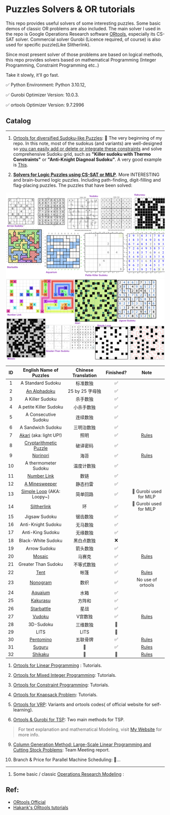 # Puzzles Solvers & OR tutorials

This repo provides useful solvers of some interesting puzzles. Some basic demos of classic OR problems are also included. The main solver I used in the repo is Google Operations Research software [ORtools](https://developers.google.cn/optimization?hl=zh-cn), especially its CS-SAT solver. Commercial solver Gurobi (Licence required, of course) is also used for specific puzzle(Like Slitherlink). 

Since most present solver of those problems are based on logical methods, this repo provides solvers based on mathematical Programming (Integer Programming, Constraint Programming etc..)

Take it slowly, it'll go fast.

✅ Python Environment: Python 3.10.12, 

✅ Gurobi Optimizer Version: 10.0.3.

✅ ortools Optimizer Version: 9.7.2996


## Catalog

-------

1. [Ortools for diversified Sudoku-like Puzzles](./Puzzles.ipynb): 🥰 The very beginning of my repo. In this note, most of the sudokus (and variants) are well-designed so <u>you can easily add or delete or integrate these constraints</u> and solve comprehensive Sudoku grid, such as **"Killer sudoku with Thermo Constraints"** or **"Anti-Knight Diagnoal Sudoku"**. A very good example is [This](https://cn.gridpuzzle.com/sudoku-puzzles?page=3). 

2. [**Solvers for Logic Puzzles using CS-SAT or MILP**](./Puzzles/). More INTERESTING and brain-burned logic puzzles. Including path-finding, digit-filling and flag-placing puzzles. The puzzles that have been solved:

![](./assets/figures/Headers.png)
![](./assets/figures/Headers2.png)

|  ID   |                  English Name of Puzzles                  | Chinese Translation | Finished? |                             Note                             |
| :---: | :-------------------------------------------------------: | :-----------------: | :-------: | :----------------------------------------------------------: |
|   1   |                     A Standard Sudoku                     |      标准数独       |     ✅     |                                                              |
|   2   |        [An Alphadoku](./Puzzles/Alphabetoku.ipynb)        |   25 by 25 字母独   |     ✅     |                                                              |
|   3   |                      A Killer Sudoku                      |      杀手数独       |     ✅     |                                                              |
|   4   |                  A petite Killer Sudoku                   |     小杀手数独      |     ✅     |                                                              |
|   5   |                   A Consecutive Sudoku                    |      连续数独       |     ✅     |                                                              |
|   6   |                     A Sandwich Sudoku                     |     三明治数独      |     ✅     |                                                              |
|   7   |      [Akari](./Puzzles/Akari.ipynb) (aka: light UP!)      |        照明         |     ✅     |           [Rules](https://www.puzzle-light-up.com)           |
|   8   | [Cryptarithmetic Puzzle](./Puzzles/Cryptarithmetic.ipynb) |      破译密码       |     ✅     |                                                              |
|   9   |           [Norinori](./Puzzles/NoriNori.ipynb)            |        海苔         |     ✅     |           [Rules](https://www.puzzle-norinori.com)           |  |
|  10   |                   A thermometer Sudoku                    |     温度计数独      |     ✅     |                                                              |
|  11   |         [Number Link](./Puzzles/NumberLink.ipynb)         |        数链         |     ✅     |                                                              |
|  12   |       [A Minesweeper](./Puzzles/Minesweeper.ipynb)        |      静态扫雷       |     ✅     |                                                              |
|  13   |  [Simple Loop](./Puzzles/SimpleLoop.ipynb) (AKA: Loopy~)  |      简单回路       |     ✅     |                    🚀 Gurobi used for MILP                    |  |
|  14   |        [Siltherlink](./Puzzles/SlitherLink.ipynb)         |         环          |     ✅     |                    🚀 Gurobi used for MILP                    |  |
|  15   |                       Jigsaw Sudoku                       |      锯齿数独       |     ✅     |                                                              |
|  16   |                    Anti-Knight Sudoku                     |      无马数独       |     ✅     |                                                              |
|  17   |                     Anti-King Sudoku                      |      无缘数独       |     ✅     |                                                              |
|  18   |                    Black-White Sudoku                     |     黑白点数独      |     ❌     |                                                              |
|  19   |                       Arrow Sudoku                        |      箭头数独       |     ✅     |                                                              |
|  20   |             [Mosaic](./Puzzles/Mosaic.ipynb)              |       马赛克        |     ✅     | [Rules](https://www.puzzle-minesweeper.com/mosaic-5x5-easy/) |
|  21   |                    Greater Than Sudoku                    |     不等式数独      |     ✅     |                                                              |
|  22   |               [Tent](./Puzzles/Tent.ipynb)                |        帐篷         |     ✅     |            [Rules](https://www.puzzle-tents.com)             |
|  23   |           [Nonogram](./Puzzles/Nonogram.ipynb)            |        数织         |     ✅     |                      No use of ortools                       |
|  24   |            [Aquaium](./Puzzles/Aquarium.ipynb)            |        水箱         |     ✅     |                                                              |
|  25   |           [Kakurasu](./Puzzles/Kakurasu.ipynb)            |       方阵和        |     ✅     |                                                              |
|  26   |         [Starbattle](./Puzzles/Starbattle.ipynb)          |        星战         |     ✅     |                                                              |
|  27   |                 [Vudoku](./Puzzles.ipynb)                 |       V宫数独       |     ✅     |       [Rules](https://sudoku-puzzles.net/vudoku-hard/)       |
|  28   |                         3D-Sudoku                         |      三维数独       |     🚀     |                                                              |
|  29   |                           LITS                            |        LITS         |     🐌     |                                                              |
|  30   |          [Pentomino](./Puzzles/Pentomino.ipynb)           |      五联骨牌       |     ✅     |         [Rules](https://isomerdesign.com/Pentomino/)         |
|  31   |             [Suguru](./Puzzles/Suguru.ipynb)              |         🤔️          |     ✅     |    [Rules](https://puzzlegenius.org/suguru-from-scratch/)    |
|  32   |             [Shikaku](./Puzzles/Shikaku.ipynb)              |         🤔️          |     🐌     |    [Rules](https://www.puzzle-shikaku.com/?size=5)    |


1. [Ortools for Linear Programming](./SimpleLP.ipynb) : Tutorials.
2. [Ortools for Mixed Integer Programming](./IntegerOpt.ipynb): Tutorials.
3. [Ortools for Constraint Programming](./ConstraintOpt.ipynb): Tutorials.
4. [Ortools for Knapsack Problem](./KnapsackPro.ipynb): Tutorials.

5. [Ortools for VRP](./VRP): Variants and ortools codes( of official website for self-learning).
6. [Ortools & Gurobi for TSP](./TSP.ipynb): Two main methods for TSP. 

> For text explanation and mathematical Modeling, visit [My Website](https://smilingwayne.github.io/me/Study/OR/TSP/) for more info.

9. [Column Generation Method: Large-Scale Linear Programming and Cutting Stock Problems](./Techniques/ColGen/CSP.ipynb): Team Meeting report.

10. Branch & Price for Parallel Machine Scheduling: 🐌...


-------


1. Some basic / classic [Operations Research Modeling](./modeling/) :


## Ref:

- [ORtools Official](https://developers.google.cn/optimization?hl=zh-cn)
- [Hakank's ORtools tutorials](http://www.hakank.org/google_or_tools/)
